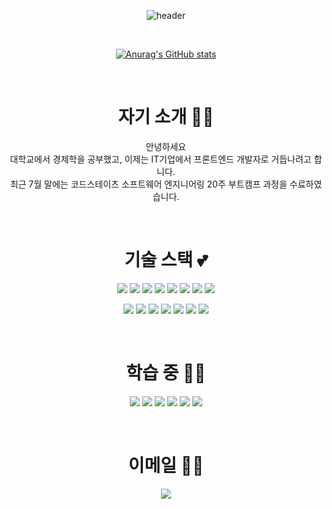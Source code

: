 <div align=center>

![header](https://capsule-render.vercel.app/api?type=soft&color=timeGradient&height=180&section=header&text=AhrimAhn&fontSize=70)

<br>

[![Anurag's GitHub stats](https://github-readme-stats.vercel.app/api?username=ahnella04&show_icons=true&count_private=true&hide=issues,contribs&theme=cobalt)](https://github.com/ahnella04/)

<br>

# 자기 소개 👩‍💻

  안녕하세요
  <br>
  대학교에서 경제학을 공부했고, 이제는 IT기업에서 프론트엔드 개발자로 거듭나려고 합니다.
  <br>
  최근 7월 말에는 코드스테이츠 소프트웨어 엔지니어링 20주 부트캠프 과정을 수료하였습니다.
  
<br>



# 기술 스택 💕
<a href="https://ko.javascript.info/" target="_blank"><img src="https://img.shields.io/badge/JavaScript-F7DF1E?style=flat-square&logo=JavaScript&logoColor=white"/></a>
<a href="https://www.typescriptlang.org/docs/" target="_blank"><img src="https://img.shields.io/badge/TypeScript-3178C6?style=flat-square&logo=TypeScript&logoColor=white"/></a>
<a href="https://blog.naver.com/basilry" target="_blank"><img src="https://img.shields.io/badge/HTML5-E34F26?style=flat-square&logo=HTML5&logoColor=white"/></a>
<a href="https://blog.naver.com/basilry" target="_blank"><img src="https://img.shields.io/badge/CSS3-1572B6?style=flat-square&logo=CSS3&logoColor=white"/></a>
<a href="https://ko.reactjs.org/docs/hello-world.html" target="_blank"><img src="https://img.shields.io/badge/ReactJS-61DAFB?style=flat-square&logo=React&logoColor=white"/></a>
<a href="https://blog.naver.com/basilry" target="_blank"><img src="https://img.shields.io/badge/Redux-764ABC?style=flat-square&logo=Redux&logoColor=white"/></a>
<a href="https://reactrouter.com/web/guides/quick-start" target="_blank"><img src="https://img.shields.io/badge/React Router-CA4245?style=flat-square&logo=React Router&logoColor=white"/></a>
<img src="https://img.shields.io/badge/styled-components-DB7093?style=flat-square&logo=styled-components&logoColor=white"/>
  
<a href="https://velog.io/@ahnella04" target="_blank"><img src="https://img.shields.io/badge/Node.js-339933?style=flat-square&logo=Node.js&logoColor=white"/></a>
<a href="https://velog.io/@ahnella04" target="_blank"><img src="https://img.shields.io/badge/Express-000000?style=flat-square&logo=Express&logoColor=white"/></a>
<a href="https://velog.io/@ahnella04" target="_blank"><img src="https://img.shields.io/badge/Git-F05032?style=flat-square&logo=Git&logoColor=white"/></a>
<a href="https://velog.io/@ahnella04" target="_blank"><img src="https://img.shields.io/badge/GitHub-181717?style=flat-square&logo=GitHub&logoColor=white"/></a>
<a href="https://velog.io/@ahnella04" target="_blank"><img src="https://img.shields.io/badge/Slack-4A154B?style=flat-square&logo=Slack&logoColor=white"/></a>
<a href="https://velog.io/@ahnella04" target="_blank"><img src="https://img.shields.io/badge/Notion-000000?style=flat-square&logo=Notion&logoColor=white"/></a>
<a href="https://velog.io/@ahnella04" target="_blank"><img src="https://img.shields.io/badge/Discord-5865F2?style=flat-square&logo=Discord&logoColor=white"/></a>


<br>

# 학습 중 💪🏻
<a href="https://velog.io/@ahnella04" target="_blank"><img src="https://img.shields.io/badge/GraphQL-E434AA?style=flat-square&logo=GraphQL&logoColor=white"/></a>
<a href="https://velog.io/@ahnella04" target="_blank"><img src="https://img.shields.io/badge/Apollo GraphQL-311C87?style=flat-square&logo=ApolloGraphQL&logoColor=white"/></a>
<a href="https://velog.io/@ahnella04" target="_blank"><img src="https://img.shields.io/badge/Prettier-F7B93E?style=flat-square&logo=Prettier&logoColor=white"/></a>
<a href="https://velog.io/@ahnella04" target="_blank"><img src="https://img.shields.io/badge/ESLint-4B32C3?style=flat-square&logo=ESLint&logoColor=white"/></a>
<a href="https://velog.io/@ahnella04" target="_blank"><img src="https://img.shields.io/badge/Amazon AWS-232F3E?style=flat-square&logo=Amazon AWS&logoColor=white"/></a>
<a href="https://velog.io/@ahnella04" target="_blank"><img src="https://img.shields.io/badge/Firebase-FFCA28?style=flat-square&logo=Firebase&logoColor=white"/></a>

<br>

# 이메일 💅🏻
<a href="ahnella04@gmail.com" target="_blank"><img src="https://img.shields.io/badge/Gmail-EA4335?style=flat-square&logo=Gmail&logoColor=white"/></a>
